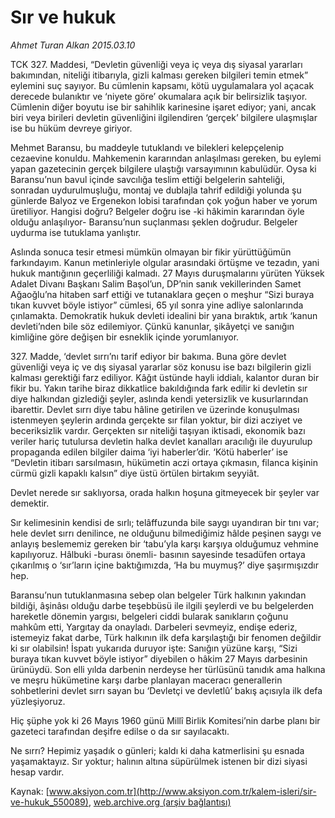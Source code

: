 # Sır ve hukuk

*Ahmet Turan Alkan 2015.03.10*

<div class="pNewsDetailMainContent" itemprop="articleBody">
 <p>
  TCK 327. Maddesi, “Devletin güvenliği veya iç veya dış siyasal yararları bakımından, niteliği itibarıyla, gizli kalması gereken bilgileri temin etmek” eylemini suç sayıyor. Bu cümlenin kapsamı, kötü uygulamalara yol açacak derecede bulanıktır ve ‘niyete göre’ okumalara açık bir belirsizlik taşıyor. Cümlenin diğer boyutu ise bir sahihlik karinesine işaret ediyor; yani, ancak biri veya birileri devletin güvenliğini ilgilendiren ‘gerçek’ bilgilere ulaşmışlar ise bu hüküm devreye giriyor.
 </p>
 <p>
  Mehmet Baransu, bu maddeyle tutuklandı ve bilekleri kelepçelenip cezaevine konuldu. Mahkemenin kararından anlaşılması gereken, bu eylemi yapan gazetecinin gerçek bilgilere ulaştığı varsayımının kabulüdür. Oysa ki Baransu’nun bavul içinde savcılığa teslim ettiği belgelerin sahteliği, sonradan uydurulmuşluğu, montaj ve dublajla tahrif edildiği yolunda şu günlerde Balyoz ve Ergenekon lobisi tarafından çok yoğun haber ve yorum üretiliyor. Hangisi doğru? Belgeler doğru ise -ki hâkimin kararından öyle olduğu anlaşılıyor- Baransu’nun suçlanması şeklen doğrudur. Belgeler uydurma ise tutuklama yanlıştır.
 </p>
 <p>
  Aslında sonuca tesir etmesi mümkün olmayan bir fikir yürüttüğümün farkındayım. Kanun metinleriyle olgular arasındaki örtüşme ve tezadın, yani hukuk mantığının geçerliliği kalmadı. 27 Mayıs duruşmalarını yürüten Yüksek Adalet Divanı Başkanı Salim Başol’un, DP’nin sanık vekillerinden Samet Ağaoğlu’na hitaben sarf ettiği ve tutanaklara geçen o meşhur “Sizi buraya tıkan kuvvet böyle istiyor” cümlesi, 65 yıl sonra yine adliye salonlarında çınlamakta. Demokratik hukuk devleti idealini bir yana bıraktık, artık ‘kanun devleti’nden bile söz edilemiyor. Çünkü kanunlar, şikâyetçi ve sanığın kimliğine göre değişen bir esneklik içinde yorumlanıyor.
 </p>
 <p>
  327. Madde, ‘devlet sırrı’nı tarif ediyor bir bakıma. Buna göre devlet güvenliği veya iç ve dış siyasal yararlar söz konusu ise bazı bilgilerin gizli kalması gerektiği farz ediliyor. Kâğıt üstünde hayli iddialı, kalantor duran bir fikir bu. Yakın tarihe biraz dikkatlice bakıldığında fark edilir ki devletin sır diye halkından gizlediği şeyler, aslında kendi yetersizlik ve kusurlarından ibarettir. Devlet sırrı diye tabu hâline getirilen ve üzerinde konuşulması istenmeyen şeylerin ardında gerçekte sır filan yoktur, bir dizi acziyet ve beceriksizlik vardır. Gerçekten sır niteliği taşıyan iktisadi, ekonomik bazı veriler hariç tutulursa devletin halka devlet kanalları aracılığı ile duyurulup propaganda edilen bilgiler daima ‘iyi haberler’dir. ‘Kötü haberler’ ise “Devletin itibarı sarsılmasın, hükümetin aczi ortaya çıkmasın, filanca kişinin cürmü gizli kapaklı kalsın” diye üstü örtülen birtakım seyyiât.
 </p>
 <p>
  Devlet nerede sır saklıyorsa, orada halkın hoşuna gitmeyecek bir şeyler var demektir.
 </p>
 <p>
  Sır kelimesinin kendisi de sırlı; telâffuzunda bile saygı uyandıran bir tını var; hele devlet sırrı denilince, ne olduğunu bilmediğimiz hâlde peşinen saygı ve anlayış beslememiz gereken bir ‘tabu’yla karşı karşıya olduğumuz vehmine kapılıyoruz. Hâlbuki -burası önemli- basının sayesinde tesadüfen ortaya çıkarılmış o ‘sır’ların içine baktığımızda, ‘Ha bu muymuş?’ diye şaşırmışızdır hep.
 </p>
 <p>
  Baransu’nun tutuklanmasına sebep olan belgeler Türk halkının yakından bildiği, âşinâsı olduğu darbe teşebbüsü ile ilgili şeylerdi ve bu belgelerden hareketle dönemin yargısı, belgeleri ciddi bularak sanıkların çoğunu mahkûm etti, Yargıtay da onayladı. Darbeleri sevmeyiz, endişe ederiz, istemeyiz fakat darbe, Türk halkının ilk defa karşılaştığı bir fenomen değildir ki sır olabilsin! İspatı yukarıda duruyor işte: Sanığın yüzüne karşı, “Sizi buraya tıkan kuvvet böyle istiyor” diyebilen o hâkim 27 Mayıs darbesinin ürünüydü. Son elli yılda darbenin nerdeyse her türlüsünü tanıdık ama halkına ve meşru hükümetine karşı darbe planlayan maceracı generallerin sohbetlerini devlet sırrı sayan bu ‘Devletçi ve devletlû’ bakış açısıyla ilk defa yüzleşiyoruz.
 </p>
 <p>
  Hiç şüphe yok ki 26 Mayıs 1960 günü Millî Birlik Komitesi’nin darbe planı bir gazeteci tarafından deşifre edilse o da sır sayılacaktı.
 </p>
 <p>
  Ne sırrı? Hepimiz yaşadık o günleri; kaldı ki daha katmerlisini şu esnada yaşamaktayız. Sır yoktur; halının altına süpürülmek istenen bir dizi siyasi hesap vardır.
 </p>
</div>


Kaynak: [www.aksiyon.com.tr](http://www.aksiyon.com.tr/kalem-isleri/sir-ve-hukuk_550089), [web.archive.org (arşiv bağlantısı)](http://web.archive.org/web/20150707025658/http://www.aksiyon.com.tr/kalem-isleri/sir-ve-hukuk_550089)
